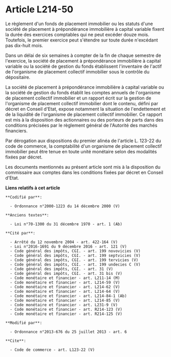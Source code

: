 # Article L214-50

Le règlement d'un fonds de placement immobilier ou les statuts d'une société de placement à prépondérance immobilière à
capital variable fixent la durée des exercices comptables qui ne peut excéder douze mois. Toutefois, le premier exercice peut
s'étendre sur toute durée n'excédant pas dix-huit mois. 

Dans un délai de six semaines à compter de la fin de chaque semestre de l'exercice, la société de placement à prépondérance
immobilière à capital variable ou la société de gestion du fonds établissent l'inventaire de l'actif de l'organisme de
placement collectif immobilier sous le contrôle du dépositaire. 

La société de placement à prépondérance immobilière à capital variable ou la société de gestion du fonds établit les comptes
annuels de l'organisme de placement collectif immobilier et un rapport écrit sur la gestion de l'organisme de placement
collectif immobilier dont le contenu, défini par décret en Conseil d'Etat, expose notamment la situation de l'endettement et
de la liquidité de l'organisme de placement collectif immobilier. Ce rapport est mis à la disposition des actionnaires ou des
porteurs de parts dans des conditions précisées par le règlement général de l'Autorité des marchés financiers. 

Par dérogation aux dispositions du premier alinéa de l'article L. 123-22 du code de commerce, la comptabilité d'un organisme
de placement collectif immobilier peut être tenue en toute unité monétaire selon des modalités fixées par décret. 

Les documents mentionnés au présent article sont mis à la disposition du commissaire aux comptes dans les conditions fixées
par décret en Conseil d'Etat.

**Liens relatifs à cet article**

	**Codifié par**:

	  - Ordonnance n°2000-1223 du 14 décembre 2000 (V)

	**Anciens textes**:

	  - Loi n°70-1300 du 31 décembre 1970 - art. 1 (Ab)

	**Cité par**:

	  - Arrêté du 12 novembre 2004 - art. 422-164 (V)
	  - Loi n°2016-1691 du 9 décembre 2016 - art. 121 (V)
	  - Code général des impôts, CGI. - art. 199 novovicies (V)
	  - Code général des impôts, CGI. - art. 199 septvicies (V)
	  - Code général des impôts, CGI. - art. 199 tervicies (V)
	  - Code général des impôts, CGI. - art. 199 undecies C (V)
	  - Code général des impôts, CGI. - art. 31 (V)
	  - Code général des impôts, CGI. - art. 31 bis (V)
	  - Code monétaire et financier - art. L211-14 (M)
	  - Code monétaire et financier - art. L214-59 (V)
	  - Code monétaire et financier - art. L214-62 (V)
	  - Code monétaire et financier - art. L214-64 (V)
	  - Code monétaire et financier - art. L214-84-1 (Ab)
	  - Code monétaire et financier - art. L214-85 (V)
	  - Code monétaire et financier - art. L231-9 (V)
	  - Code monétaire et financier - art. R214-123 (V)
	  - Code monétaire et financier - art. R214-125 (V)

	**Modifié par**:

	  - Ordonnance n°2013-676 du 25 juillet 2013 - art. 6

	**Cite**:

	  - Code de commerce - art. L123-22 (V)

